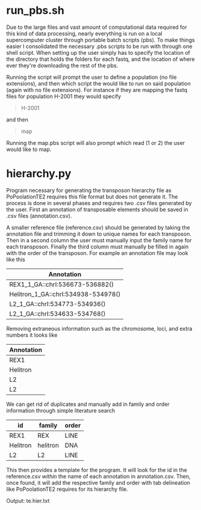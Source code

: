 # run_pbs.sh
Due to the large files and vast amount of computational data required for this kind of data processing, nearly everything is run on a local supercomputer cluster through portable batch scripts (pbs). To make things easier I consolidated the necessary .pbs scripts to be run with through one shell script. When setting up the user simply has to specify the location of the directory that holds the folders for each fastq, and the location of where ever they're downloading the rest of the pbs.

Running the script will prompt the user to define a population (no file extensions), and then which script the would like to run on said population (again with no file extensions). For instance if they are mapping the fastq files for population H-2001 they would specify 
>H-2001  

and then  

>map

Running the map.pbs script will also prompt which read (1 or 2) the user would like to map. 

# hierarchy.py
Program necessary for generating the transposon hierarchy file as PoPoolationTE2 requires this file format but does not generate it. The process is done in several phases and requires two .csv files generated by the user. First an annotation of transposable elements should be saved in .csv files (annotation.csv). 

A smaller reference file (reference.csv) should be generated by taking the annotation file and trimming it down to unique names for each transposon. Then in a second column the user must manually input the family name for each transposon. Finally the third column must manually be filled in again with the order of the transposon. 
For example an annotation file may look like this

|Annotation|
|------------------------|
|REX1_1_GA::chrI:536673-536882()|
|Helitron_1_GA::chrI:534938-534978()|
|L2_1_GA::chrI:534773-534936()|
|L2_1_GA::chrI:534633-534768()|

Removing extraneous information such as the chromosome, loci, and extra numbers it looks like 

|Annotation|
|------------------------|
|REX1|
|Helitron|
|L2|
|L2|

We can get rid of duplicates and manually add in family and order information through simple literature search

|id|family|order|
|------|----------|--------|
|REX1|REX|LINE|
|Helitron|helitron|DNA|
|L2|L2|LINE|

This then provides a template for the program. It will look for the id in the reference.csv *within* the name of each annotation in annotation.csv. Then, once found, it will add the respective family and order with tab delineation like PoPoolationTE2 requires for its hierarchy file.

Output: te.hier.txt
